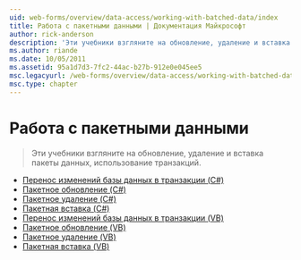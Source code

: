```yaml
---
uid: web-forms/overview/data-access/working-with-batched-data/index
title: Работа с пакетными данными | Документация Майкрософт
author: rick-anderson
description: 'Эти учебники взгляните на обновление, удаление и вставка пакеты данных, использование транзакций.'
ms.author: riande
ms.date: 10/05/2011
ms.assetid: 95a1d7d3-7fc2-44ac-b27b-912e0e045ee5
msc.legacyurl: /web-forms/overview/data-access/working-with-batched-data
msc.type: chapter
---
```

<a name="working-with-batched-data"></a>Работа с пакетными данными
====================
> Эти учебники взгляните на обновление, удаление и вставка пакеты данных, использование транзакций.


- [Перенос изменений базы данных в транзакции (C#)](wrapping-database-modifications-within-a-transaction-cs.md)
- [Пакетное обновление (C#)](batch-updating-cs.md)
- [Пакетное удаление (C#)](batch-deleting-cs.md)
- [Пакетная вставка (C#)](batch-inserting-cs.md)
- [Перенос изменений базы данных в транзакции (VB)](wrapping-database-modifications-within-a-transaction-vb.md)
- [Пакетное обновление (VB)](batch-updating-vb.md)
- [Пакетное удаление (VB)](batch-deleting-vb.md)
- [Пакетная вставка (VB)](batch-inserting-vb.md)
